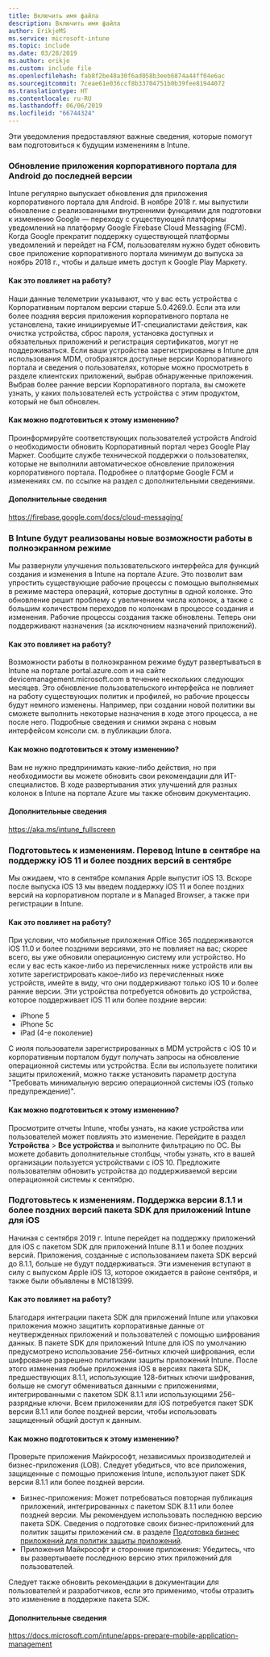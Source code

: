 ```yaml
---
title: Включить имя файла
description: Включить имя файла
author: ErikjeMS
ms.service: microsoft-intune
ms.topic: include
ms.date: 03/28/2019
ms.author: erikje
ms.custom: include file
ms.openlocfilehash: fab8f2be48a30f6ad058b3eeb6874a44ff04e6ac
ms.sourcegitcommit: 7ceae61e036ccf8b33704751b0b39fee81944072
ms.translationtype: HT
ms.contentlocale: ru-RU
ms.lasthandoff: 06/06/2019
ms.locfileid: "66744324"
---
```

Эти уведомления предоставляют важные сведения, которые помогут вам подготовиться к будущим изменениям в Intune. 

### <a name="update-your-android-company-portal-app-to-the-latest-version---4536963--"></a>Обновление приложения корпоративного портала для Android до последней версии <!--4536963-->
Intune регулярно выпускает обновления для приложения корпоративного портала для Android. В ноябре 2018 г. мы выпустили обновление с реализованными внутренними функциями для подготовки к изменению Google — переходу с существующей платформы уведомлений на платформу Google Firebase Cloud Messaging (FCM). Когда Google прекратит поддержку существующей платформы уведомлений и перейдет на FCM, пользователям нужно будет обновить свое приложение корпоративного портала минимум до выпуска за ноябрь 2018 г., чтобы и дальше иметь доступ к Google Play Маркету.

#### <a name="how-does-this-affect-me"></a>Как это повлияет на работу?
Наши данные телеметрии указывают, что у вас есть устройства с Корпоративным порталом версии старше 5.0.4269.0. Если эта или более поздняя версия приложения корпоративного портала не установлена, такие инициируемые ИТ-специалистами действия, как очистка устройства, сброс пароля, установка доступных и обязательных приложений и регистрация сертификатов, могут не поддерживаться. Если ваши устройства зарегистрированы в Intune для использования MDM, отобразятся доступные версии Корпоративного портала и сведения о пользователях, которые можно просмотреть в разделе клиентских приложений, выбрав обнаруженные приложения. Выбрав более ранние версии Корпоративного портала, вы сможете узнать, у каких пользователей есть устройства с этим продуктом, который не был обновлен.

#### <a name="what-do-i-need-to-do-to-prepare-for-this-change"></a>Как можно подготовиться к этому изменению?
Проинформируйте соответствующих пользователей устройств Android о необходимости обновить Корпоративный портал через Google Play Маркет. Сообщите службе технической поддержки о пользователях, которые не выполнили автоматическое обновление приложения корпоративного портала. Подробнее о платформе Google FCM и изменениях см. по ссылке на раздел с дополнительными сведениями.

#### <a name="additional-information"></a>Дополнительные сведения
https://firebase.google.com/docs/cloud-messaging/


### <a name="new-fullscreen-experience-coming-to-intune---4593669--"></a>В Intune будут реализованы новые возможности работы в полноэкранном режиме <!--4593669-->
Мы развернули улучшения пользовательского интерфейса для функций создания и изменения в Intune на портале Azure. Это позволит вам упростить существующие рабочие процессы с помощью выполняемых в режиме мастера операций, которые доступны в одной колонке. Это обновление решит проблему с увеличением числа колонок, а также с большим количеством переходов по колонкам в процессе создания и изменения. Рабочие процессы создания также обновлены. Теперь они поддерживают назначения (за исключением назначений приложений).

#### <a name="how-does-this-affect-me"></a>Как это повлияет на работу?
Возможности работы в полноэкранном режиме будут развертываться в Intune на портале portal.azure.com и на сайте devicemanagement.microsoft.com в течение нескольких следующих месяцев. Это обновление пользовательского интерфейса не повлияет на работу существующих политик и профилей, но рабочие процессы будут немного изменены. Например, при создании новой политики вы сможете выполнить некоторые назначения в ходе этого процесса, а не после него. Подробные сведения и снимки экрана с новым интерфейсом консоли см. в публикации блога.

#### <a name="what-can-i-do-to-prepare-for-this-change"></a>Как можно подготовиться к этому изменению?
Вам не нужно предпринимать какие-либо действия, но при необходимости вы можете обновить свои рекомендации для ИТ-специалистов. В ходе развертывания этих улучшений для разных колонок в Intune на портале Azure мы также обновим документацию.

#### <a name="additional-information"></a>Дополнительные сведения 
https://aka.ms/intune_fullscreen

### <a name="plan-for-change-intune-moving-to-support-ios-11-and-higher-in-september----4665342--"></a>Подготовьтесь к изменениям. Перевод Intune в сентябре на поддержку iOS 11 и более поздних версий в сентябре <!-- 4665342-->
Мы ожидаем, что в сентябре компания Apple выпустит iOS 13. Вскоре после выпуска iOS 13 мы введем поддержку iOS 11 и более поздних версий на корпоративном портале и в Managed Browser, а также при регистрации в Intune.

#### <a name="how-does-this-affect-me"></a>Как это повлияет на работу?
При условии, что мобильные приложения Office 365 поддерживаются iOS 11.0 и более поздними версиями, это не повлияет на вас; скорее всего, вы уже обновили операционную систему или устройство. Но если у вас есть какое-либо из перечисленных ниже устройств или вы хотите зарегистрировать какое-либо из перечисленных ниже устройств, имейте в виду, что они поддерживают только iOS 10 и более ранние версии. Эти устройства потребуется обновить до устройства, которое поддерживает iOS 11 или более поздние версии:

- iPhone 5
- iPhone 5c
- iPad (4-е поколение)

С июля пользователи зарегистрированных в MDM устройств с iOS 10 и корпоративным порталом будут получать запросы на обновление операционной системы или устройства. Если вы используете политики защиты приложений, можно также установить параметр доступа "Требовать минимальную версию операционной системы iOS (только предупреждение)".

#### <a name="what-do-i-need-to-do-to-prepare-for-this-change"></a>Как можно подготовиться к этому изменению?
Просмотрите отчеты Intune, чтобы узнать, на какие устройства или пользователей может повлиять это изменение. Перейдите в раздел **Устройства** > **Все устройства** и выполните фильтрацию по ОС. Вы можете добавить дополнительные столбцы, чтобы узнать, кто в вашей организации пользуется устройствами с iOS 10. Предложите пользователям обновить устройства до поддерживаемой версии операционной системы к сентябрю.

### <a name="plan-for-change-support-for-version-811-and-higher-of-intune-app-sdk-for-ios----3586942--"></a>Подготовьтесь к изменениям. Поддержка версии 8.1.1 и более поздних версий пакета SDK для приложений Intune для iOS <!-- 3586942-->
Начиная с сентября 2019 г. Intune перейдет на поддержку приложений для iOS с пакетом SDK для приложений Intune 8.1.1 и более поздних версий. Приложения, созданные с использованием пакета SDK версий до 8.1.1, больше не будут поддерживаться. Эти изменения вступают в силу с выпуском Apple iOS 13, которое ожидается в районе сентября, и также были объявлены в MC181399.

#### <a name="how-does-this-affect-me"></a>Как это повлияет на работу?
Благодаря интеграции пакета SDK для приложений Intune или упаковки приложения можно защитить корпоративные данные от неутвержденных приложений и пользователей с помощью шифрования данных. В пакете SDK для приложений Intune для iOS по умолчанию предусмотрено использование 256-битных ключей шифрования, если шифрование разрешено политиками защиты приложений Intune. После этого изменения любые приложения iOS в версиях пакета SDK, предшествующих 8.1.1, использующие 128-битных ключи шифрования, больше не смогут обмениваться данными с приложениями, интегрированными с пакетом SDK 8.1.1 или использующими 256-разрядные ключи. Всем приложениям для iOS потребуется пакет SDK версии 8.1.1 или более поздней версии, чтобы использовать защищенный общий доступ к данным.

#### <a name="what-can-i-do-to-prepare-for-this-change"></a>Как можно подготовиться к этому изменению?
Проверьте приложения Майкрософт, независимых производителей и бизнес-приложения (LOB). Следует убедиться, что все приложения, защищенные с помощью приложения Intune, используют пакет SDK версии 8.1.1 или более поздней версии.

- Бизнес-приложения: Может потребоваться повторная публикация приложений, интегрированных с пакетом SDK 8.1.1 или более поздней версии. Мы рекомендуем использовать последнюю версию пакета SDK. Сведения о подготовке своих бизнес-приложений для политик защиты приложений см. в разделе [Подготовка бизнес приложений для политик защиты приложений](../apps-prepare-mobile-application-management.md).
- Приложения Майкрософт и сторонние приложения: Убедитесь, что вы развертываете последнюю версию этих приложений для пользователей.

Следует также обновить рекомендации в документации для пользователей и разработчиков, если это применимо, чтобы отразить это изменение в поддержке пакета SDK.

#### <a name="additional-information"></a>Дополнительные сведения
https://docs.microsoft.com/intune/apps-prepare-mobile-application-management
